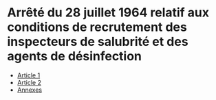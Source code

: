 # Arrêté du 28 juillet 1964 relatif aux conditions de recrutement des inspecteurs de salubrité et des agents de désinfection

- [Article 1](article-1.md)
- [Article 2](article-2.md)
- [Annexes](annexes)
